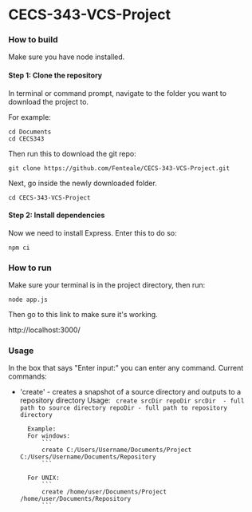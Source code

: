 # CECS-343-VCS-Project

### How to build

Make sure you have node installed.

#### Step 1: Clone the repository

In terminal or command prompt, navigate to the folder you want to download the project to.

For example:

```
cd Documents
cd CECS343
```

Then run this to download the git repo:

```
git clone https://github.com/Fenteale/CECS-343-VCS-Project.git
```

Next, go inside the newly downloaded folder.

```
cd CECS-343-VCS-Project
```

#### Step 2: Install dependencies

Now we need to install Express.  Enter this to do so:

```
npm ci
```

### How to run

Make sure your terminal is in the project directory, then run:

```
node app.js
```

Then go to this link to make sure it's working.

http://localhost:3000/

### Usage

In the box that says "Enter input:" you can enter any command.  Current commands:

- 'create' - creates a snapshot of a source directory and outputs to a repository directory
		Usage:
		``` 
		create srcDir repoDir
		srcDir	- full path to source directory
		repoDir - full path to repository directory
		```

		Example:
		For windows:
			```
			create C:/Users/Username/Documents/Project C:/Users/Username/Documents/Repository
			```
		
		For UNIX:
			```		
			create /home/user/Documents/Project /home/user/Documents/Repository
			```